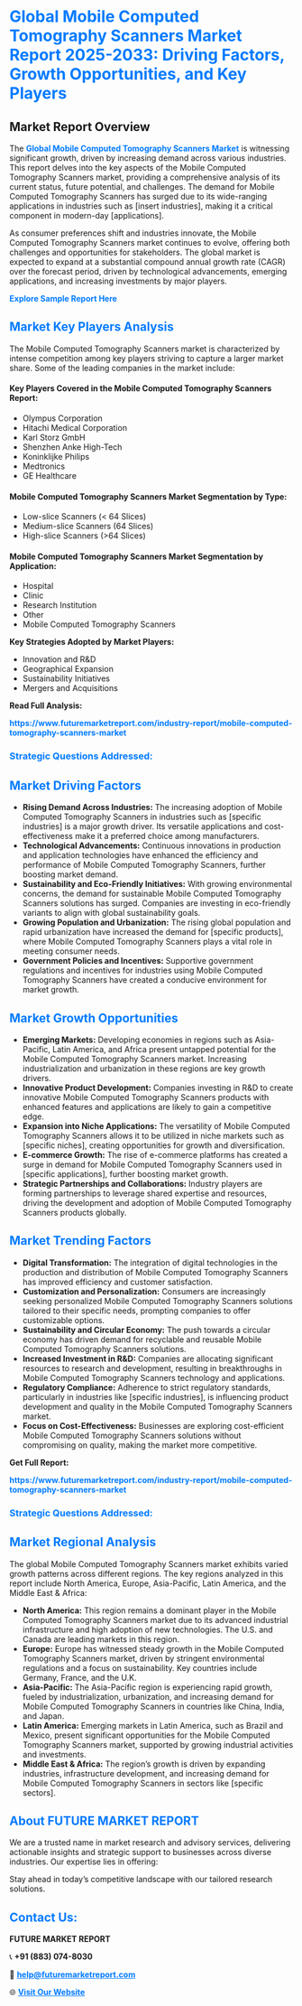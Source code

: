 <h1 style="color: #007BFF;">Global Mobile Computed Tomography Scanners Market Report 2025-2033: Driving Factors, Growth Opportunities, and Key Players</h1>

<section id="overview">
<h2>Market Report Overview</h2>
<p>The <a href="https://www.futuremarketreport.com/industry-report/mobile-computed-tomography-scanners-market" style="color: #007BFF; text-decoration: none;"><strong>Global Mobile Computed Tomography Scanners Market</strong></a> is witnessing significant growth, driven by increasing demand across various industries. This report delves into the key aspects of the Mobile Computed Tomography Scanners market, providing a comprehensive analysis of its current status, future potential, and challenges. The demand for Mobile Computed Tomography Scanners has surged due to its wide-ranging applications in industries such as [insert industries], making it a critical component in modern-day [applications].</p>
<p>As consumer preferences shift and industries innovate, the Mobile Computed Tomography Scanners market continues to evolve, offering both challenges and opportunities for stakeholders. The global market is expected to expand at a substantial compound annual growth rate (CAGR) over the forecast period, driven by technological advancements, emerging applications, and increasing investments by major players.</p>
</section>

<section id="overview">
<p><a href="https://www.futuremarketreport.com/request-sample/reportId=124990" style="color: #007BFF; text-decoration: none;"><strong>Explore Sample Report Here</strong></a></p>
</section>

<section id="key-players">
<h2 style="color: #007BFF;">Market Key Players Analysis</h2>
<p>The Mobile Computed Tomography Scanners market is characterized by intense competition among key players striving to capture a larger market share. Some of the leading companies in the market include:</p>
<h4>Key Players Covered in the Mobile Computed Tomography Scanners Report:</h4>
<ul><li>Olympus Corporation</li><li>Hitachi Medical Corporation</li><li>Karl Storz GmbH</li><li>Shenzhen Anke High-Tech</li><li>Koninklijke Philips</li><li>Medtronics</li><li>GE Healthcare</li></ul>
<h4>Mobile Computed Tomography Scanners Market Segmentation by Type:</h4>
<ul><li>Low-slice Scanners (&lt; 64 Slices)</li><li>Medium-slice Scanners (64 Slices)</li><li>High-slice Scanners (&gt;64 Slices)</li></ul>

<h4>Mobile Computed Tomography Scanners Market Segmentation by Application:</h4>
<ul><li>Hospital</li><li>Clinic</li><li>Research Institution</li><li>Other</li><li>Mobile Computed Tomography Scanners</li></ul>
<p><strong>Key Strategies Adopted by Market Players:</strong></p>
<ul>
<li>Innovation and R&D</li>
<li>Geographical Expansion</li>
<li>Sustainability Initiatives</li>
<li>Mergers and Acquisitions</li>
</ul>
</section>

<section>
<p><strong>Read Full Analysis: </strong></p><a href="https://www.futuremarketreport.com/industry-report/mobile-computed-tomography-scanners-market" style="color: #007BFF; text-decoration: none;"><strong>https://www.futuremarketreport.com/industry-report/mobile-computed-tomography-scanners-market</strong></a>
<h3 style="color: #007BFF;">Strategic Questions Addressed:</h3>
</section>

<section id="driving-factors">
<h2 style="color: #007BFF;">Market Driving Factors</h2>
<ul>
<li><strong>Rising Demand Across Industries:</strong> The increasing adoption of Mobile Computed Tomography Scanners in industries such as [specific industries] is a major growth driver. Its versatile applications and cost-effectiveness make it a preferred choice among manufacturers.</li>
<li><strong>Technological Advancements:</strong> Continuous innovations in production and application technologies have enhanced the efficiency and performance of Mobile Computed Tomography Scanners, further boosting market demand.</li>
<li><strong>Sustainability and Eco-Friendly Initiatives:</strong> With growing environmental concerns, the demand for sustainable Mobile Computed Tomography Scanners solutions has surged. Companies are investing in eco-friendly variants to align with global sustainability goals.</li>
<li><strong>Growing Population and Urbanization:</strong> The rising global population and rapid urbanization have increased the demand for [specific products], where Mobile Computed Tomography Scanners plays a vital role in meeting consumer needs.</li>
<li><strong>Government Policies and Incentives:</strong> Supportive government regulations and incentives for industries using Mobile Computed Tomography Scanners have created a conducive environment for market growth.</li>
</ul>
</section>

<section id="growth-opportunities">
<h2 style="color: #007BFF;">Market Growth Opportunities</h2>
<ul>
<li><strong>Emerging Markets:</strong> Developing economies in regions such as Asia-Pacific, Latin America, and Africa present untapped potential for the Mobile Computed Tomography Scanners market. Increasing industrialization and urbanization in these regions are key growth drivers.</li>
<li><strong>Innovative Product Development:</strong> Companies investing in R&D to create innovative Mobile Computed Tomography Scanners products with enhanced features and applications are likely to gain a competitive edge.</li>
<li><strong>Expansion into Niche Applications:</strong> The versatility of Mobile Computed Tomography Scanners allows it to be utilized in niche markets such as [specific niches], creating opportunities for growth and diversification.</li>
<li><strong>E-commerce Growth:</strong> The rise of e-commerce platforms has created a surge in demand for Mobile Computed Tomography Scanners used in [specific applications], further boosting market growth.</li>
<li><strong>Strategic Partnerships and Collaborations:</strong> Industry players are forming partnerships to leverage shared expertise and resources, driving the development and adoption of Mobile Computed Tomography Scanners products globally.</li>
</ul>
</section>

<section id="trending-factors">
<h2 style="color: #007BFF;">Market Trending Factors</h2>
<ul>
<li><strong>Digital Transformation:</strong> The integration of digital technologies in the production and distribution of Mobile Computed Tomography Scanners has improved efficiency and customer satisfaction.</li>
<li><strong>Customization and Personalization:</strong> Consumers are increasingly seeking personalized Mobile Computed Tomography Scanners solutions tailored to their specific needs, prompting companies to offer customizable options.</li>
<li><strong>Sustainability and Circular Economy:</strong> The push towards a circular economy has driven demand for recyclable and reusable Mobile Computed Tomography Scanners solutions.</li>
<li><strong>Increased Investment in R&D:</strong> Companies are allocating significant resources to research and development, resulting in breakthroughs in Mobile Computed Tomography Scanners technology and applications.</li>
<li><strong>Regulatory Compliance:</strong> Adherence to strict regulatory standards, particularly in industries like [specific industries], is influencing product development and quality in the Mobile Computed Tomography Scanners market.</li>
<li><strong>Focus on Cost-Effectiveness:</strong> Businesses are exploring cost-efficient Mobile Computed Tomography Scanners solutions without compromising on quality, making the market more competitive.</li>
</ul>
</section>

<section>
<p><strong>Get Full Report: </strong></p><a href="https://www.futuremarketreport.com/industry-report/mobile-computed-tomography-scanners-market" style="color: #007BFF; text-decoration: none;"><strong>https://www.futuremarketreport.com/industry-report/mobile-computed-tomography-scanners-market</strong></a>
<h3 style="color: #007BFF;">Strategic Questions Addressed:</h3>
</section>


<section id="regional-analysis">
<h2 style="color: #007BFF;">Market Regional Analysis</h2>
<p>The global Mobile Computed Tomography Scanners market exhibits varied growth patterns across different regions. The key regions analyzed in this report include North America, Europe, Asia-Pacific, Latin America, and the Middle East & Africa:</p>
<ul>
<li><strong>North America:</strong> This region remains a dominant player in the Mobile Computed Tomography Scanners market due to its advanced industrial infrastructure and high adoption of new technologies. The U.S. and Canada are leading markets in this region.</li>
<li><strong>Europe:</strong> Europe has witnessed steady growth in the Mobile Computed Tomography Scanners market, driven by stringent environmental regulations and a focus on sustainability. Key countries include Germany, France, and the U.K.</li>
<li><strong>Asia-Pacific:</strong> The Asia-Pacific region is experiencing rapid growth, fueled by industrialization, urbanization, and increasing demand for Mobile Computed Tomography Scanners in countries like China, India, and Japan.</li>
<li><strong>Latin America:</strong> Emerging markets in Latin America, such as Brazil and Mexico, present significant opportunities for the Mobile Computed Tomography Scanners market, supported by growing industrial activities and investments.</li>
<li><strong>Middle East & Africa:</strong> The region’s growth is driven by expanding industries, infrastructure development, and increasing demand for Mobile Computed Tomography Scanners in sectors like [specific sectors].</li>
</ul>
</section>

<footer>
<h2 style="color: #007BFF;">About FUTURE MARKET REPORT</h2>
<p>We are a trusted name in market research and advisory services, delivering actionable insights and strategic support to businesses across diverse industries. Our expertise lies in offering:</p>

<p>Stay ahead in today’s competitive landscape with our tailored research solutions.</p>

<h2 style="color: #007BFF;">Contact Us:</h2>
<p><strong>FUTURE MARKET REPORT</strong></p>
<p>📞 <strong>+91 (883) 074-8030</strong></p>
<p>📧 <strong><a href="mailto:help@futuremarketreport.com" style="color: #007BFF;">help@futuremarketreport.com</a></strong></p>
<p>🌐 <strong><a href="https://www.futuremarketreport.com/" style="color: #007BFF;">Visit Our Website</a></strong></p>
</footer>